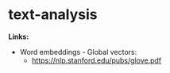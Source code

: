 # text-analysis

**Links:**
- Word embeddings - Global vectors:
  - https://nlp.stanford.edu/pubs/glove.pdf
